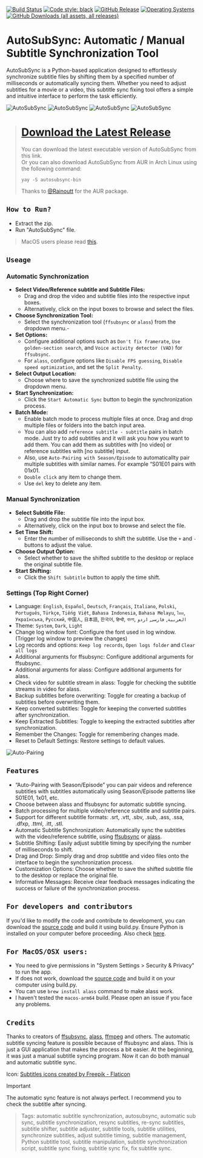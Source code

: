 [![Build Status](https://github.com/denizsafak/AutoSubSync/actions/workflows/app.yml/badge.svg)](https://github.com/denizsafak/AutoSubSync/actions)
<a href="https://github.com/psf/black"><img alt="Code style: black" src="https://img.shields.io/badge/code%20style-black-000000.svg"></a>
[![GitHub Release](https://img.shields.io/github/v/release/denizsafak/AutoSubSync)](https://github.com/denizsafak/AutoSubSync/releases/latest)
[![Operating Systems](https://img.shields.io/badge/os-windows%20%7C%20linux%20%7C%20macos%20-blue)](https://github.com/denizsafak/AutoSubSync/releases/latest)
[![GitHub Downloads (all assets, all releases)](https://img.shields.io/github/downloads/denizsafak/AutoSubSync/total?color=blue)](https://github.com/denizsafak/AutoSubSync/releases/latest)

# AutoSubSync: Automatic / Manual Subtitle Synchronization Tool
AutoSubSync is a Python-based application designed to effortlessly synchronize subtitle files by shifting them by a specified number of milliseconds or automatically syncing them. Whether you need to adjust subtitles for a movie or a video, this subtitle sync fixing tool offers a simple and intuitive interface to perform the task efficiently.

<img title="AutoSubSync" src='images/AutoSubSync1.png'> <img title="AutoSubSync" src='images/AutoSubSync2.png'> <img title="AutoSubSync" src='images/AutoSubSync3.png'> <img title="AutoSubSync" src='images/AutoSubSync4.png'>

> # [Download the Latest Release](https://github.com/denizsafak/AutoSubSync/releases/latest)
> You can download the latest executable version of AutoSubSync from this link. <br>
> Or you can also download AutoSubSync from AUR in Arch Linux using the following command:
> ``` 
>yay -S autosubsync-bin 
>```
> Thanks to [@Rainoutt](https://github.com/Rainoutt) for the AUR package.

## `How to Run?`
- Extract the zip.
- Run "AutoSubSync" file.

> MacOS users please read [this](#for-macososx-users).

## `Useage`
### Automatic Synchronization
- **Select Video/Reference subtitle and Subtitle Files:**
   - Drag and drop the video and subtitle files into the respective input boxes.
   - Alternatively, click on the input boxes to browse and select the files.
- **Choose Synchronization Tool:**
   - Select the synchronization tool (`ffsubsync` or `alass`) from the dropdown menu.-
- **Set Options:**
   - Configure additional options such as `Don't fix framerate`, `Use golden-section search`, and `Voice activity detector (VAD)` for `ffsubsync`.
   - For `alass`, configure options like `Disable FPS guessing`, `Disable speed optimization`, and set the `Split Penalty`.
- **Select Output Location:**
   - Choose where to save the synchronized subtitle file using the dropdown menu.
- **Start Synchronization:**
   - Click the `Start Automatic Sync` button to begin the synchronization process.
- **Batch Mode:**
   - Enable batch mode to process multiple files at once. Drag and drop multiple files or folders into the batch input area.
   - You can also add `reference subtitle - subtitle` pairs in batch mode. Just try to add subtitles and it will ask you how you want to add them. You can add them as subtitles with [no video] or reference subtitles with [no subtitle] input.
   - Also, use `Auto-Pairing with Season/Episode` to automaticallty pair multiple subtitles with similar names. For example “S01E01 pairs with 01x01.
   - `Double click` any item to change them.
   - Use `del` key to delete any item.
     
### Manual Synchronization
- **Select Subtitle File:**
   - Drag and drop the subtitle file into the input box.
   - Alternatively, click on the input box to browse and select the file.
- **Set Time Shift:**
   - Enter the number of milliseconds to shift the subtitle. Use the `+` and `-` buttons to adjust the value.
- **Choose Output Option:**
   - Select whether to save the shifted subtitle to the desktop or replace the original subtitle file.
- **Start Shifting:**
   - Click the `Shift Subtitle` button to apply the time shift.
 
### Settings (Top Right Corner)
- Language: `English`, `Español`, `Deutsch`, `Français`, `Italiano`, `Polski`, `Português`, `Türkçe`, `Tiếng Việt`, `Bahasa Indonesia`, `Bahasa Melayu`, `ไทย`, `Українська`, `Русский`, `中国人`, `日本語`, `한국어`, `हिन्दी`, `বাংলা`, `العربية`, `فارسی`, `اردو`
- Theme: `System`, `Dark`, `Light`
- Change log window font: Configure the font used in log window. (Trigger log window to preview the changes)
- Log records and options: `Keep log records`, `Open logs folder` and `Clear all logs`
- Additional arguments for ffsubsync: Configure additional arguments for ffsubsync.
- Additional arguments for alass: Configure additional arguments for alass.
- Check video for subtitle stream in alass: Toggle for checking the subtitle streams in video for alass.
- Backup subtitles before overwriting: Toggle for creating a backup of subtitles before overwriting them.
- Keep converted subtitles: Toggle for keeping the converted subtitles after synchronization.
- Keep Extracted Subtitles: Toggle to keeping the extracted subtitles after synchronization.
- Remember the Changes: Toggle for remembering changes made.
- Reset to Default Settings: Restore settings to default values.

<img title="Auto-Pairing" src='images/Auto-Pairing.png'>

## `Features`
- “Auto-Pairing with Season/Episode” you can pair videos and reference subtitles with subtitles automatically using Season/Episode patterns like S01E01, 1x01, etc.
- Choose between alass and ffsubsync for automatic subtitle syncing.
- Batch processing for multiple video/reference subtitle and subtitle pairs.
- Support for different subtitle formats: .srt, .vtt, .sbv, .sub, .ass, .ssa, .dfxp, .ttml, .itt, .stl.
- Automatic Subtitle Synchronization: Automatically sync the subtitles with the video/reference subtitle, using [ffsubsync](https://github.com/smacke/ffsubsync) or [alass](https://github.com/kaegi/alass).
- Subtitle Shifting: Easily adjust subtitle timing by specifying the number of milliseconds to shift.
- Drag and Drop: Simply drag and drop subtitle and video files onto the interface to begin the synchronization process.
- Customization Options: Choose whether to save the shifted subtitle file to the desktop or replace the original file.
- Informative Messages: Receive clear feedback messages indicating the success or failure of the synchronization process.

## `For developers and contributors`
If you'd like to modify the code and contribute to development, you can download the [source code](https://github.com/denizsafak/AutoSubSync/archive/refs/heads/main.zip) and build it using build.py. Ensure Python is installed on your computer before proceeding. Also check [here](https://github.com/denizsafak/AutoSubSync/blob/main/main/resources/README.md).

## `For MacOS/OSX users:`
- You need to give permissions in "System Settings > Security & Privacy" to run the app.<br />
- If does not work, download the [source code](https://github.com/denizsafak/AutoSubSync/archive/refs/heads/main.zip) and build it on your computer using build.py.
- You can use `brew install alass` command to make alass work.
- I haven't tested the `macos-arm64` build. Please open an issue if you face any problems.<br />

## `Credits`
Thanks to creators of [ffsubsync](https://github.com/smacke/ffsubsync), [alass](https://github.com/kaegi/alass), [ffmpeg](https://www.ffmpeg.org/) and others. The automatic subtitle syncing feature is possible because of ffsubsync and alass. This is just a GUI application that makes the process a bit easier. At the beginning, it was just a manual subtitle syncing program. Now it can do both manual and automatic subtitle sync.

Icon: [Subtitles icons created by Freepik - Flaticon](https://www.flaticon.com/free-icons/subtitles)

> [!IMPORTANT]
> The automatic sync feature is not always perfect. I recommend you to check the subtitle after syncing.

> Tags: automatic subtitle synchronization, autosubsync, automatic sub sync, subtitle synchronization, resync subtitles, re-sync subtitles, subtitle shifter, subtitle adjuster, subtitle tools, subtitle utilities, synchronize subtitles, adjust subtitle timing, subtitle management, Python subtitle tool, subtitle manipulation, subtitle synchronization script, subtitle sync fixing, subtitle sync fix, fix subtitle sync.
